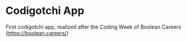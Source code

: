 # Codigotchi App
 
First codigotchi app, realized after the Coding Week of Boolean Careers (https://boolean.careers/)
